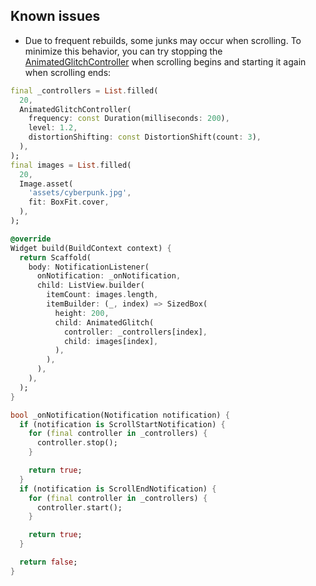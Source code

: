 ## Known issues

- Due to frequent rebuilds, some junks may occur when scrolling. To minimize this behavior, you can try stopping the [AnimatedGlitchController](https://pub.dev/documentation/animated_glitch/latest/animated_glitch/AnimatedGlitchController-class.html) when scrolling begins and starting it again when scrolling ends:

```dart
final _controllers = List.filled(
  20,
  AnimatedGlitchController(
    frequency: const Duration(milliseconds: 200),
    level: 1.2,
    distortionShifting: const DistortionShift(count: 3),
  ),
);
final images = List.filled(
  20,
  Image.asset(
    'assets/cyberpunk.jpg',
    fit: BoxFit.cover,
  ),
);

@override
Widget build(BuildContext context) {
  return Scaffold(
    body: NotificationListener(
      onNotification: _onNotification,
      child: ListView.builder(
        itemCount: images.length,
        itemBuilder: (_, index) => SizedBox(
          height: 200,
          child: AnimatedGlitch(
            controller: _controllers[index],
            child: images[index],
          ),
        ),
      ),
    ),
  );
}

bool _onNotification(Notification notification) {
  if (notification is ScrollStartNotification) {
    for (final controller in _controllers) {
      controller.stop();
    }

    return true;
  }
  if (notification is ScrollEndNotification) {
    for (final controller in _controllers) {
      controller.start();
    }

    return true;
  }

  return false;
}
```